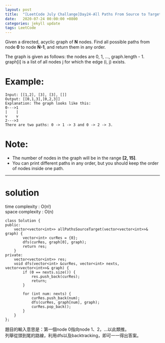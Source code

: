 ```yaml
---
layout: post
title:  "[LeetCode July Challange]Day24-All Paths From Source to Target"
date:   2020-07-24 00:00:00 +0800
categories: jekyll update
tags: LeetCode
---
```

Given a directed, acyclic graph of **N** nodes.  Find all possible paths from node **0** to node **N-1**, and return them in any order.  

The graph is given as follows:  the nodes are 0, 1, ..., graph.length - 1.  graph[i] is a list of all nodes j for which the edge (i, j) exists.  

# Example:  
	Input: [[1,2], [3], [3], []] 
	Output: [[0,1,3],[0,2,3]] 
	Explanation: The graph looks like this:
	0--->1
	|    |
	v    v
	2--->3
	There are two paths: 0 -> 1 -> 3 and 0 -> 2 -> 3.

# Note:  
- The number of nodes in the graph will be in the range **[2, 15]**.
- You can print different paths in any order, but you should keep the order of nodes inside one path.

______________________  

# solution
time complexity : O(n!)  
space complexity : O(n)

	class Solution {
	public:
	    vector<vector<int>> allPathsSourceTarget(vector<vector<int>>& graph) {
	        vector<int> curRes = {0};
	        dfs(curRes, graph[0], graph);
	        return res;
	    }
	private:
	    vector<vector<int>> res;
	    void dfs(vector<int> &curRes, vector<int> nexts, vector<vector<int>>& graph) {
	        if (0 == nexts.size()) {
	            res.push_back(curRes);
	            return;
	        }
	        
	        for (int num: nexts) {
	            curRes.push_back(num);
	            dfs(curRes, graph[num], graph);
	            curRes.pop_back();
	        }
	    }
	};

題目的輸入意思是：第一個node 0指向node 1、2，...以此類推。  
列舉從頭到尾的路線，利用dfs以及backtracking，即可一一得出答案。  